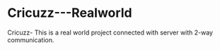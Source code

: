 # Cricuzz---Realworld
Cricuzz- This is a real world project connected with server with 2-way communication.
